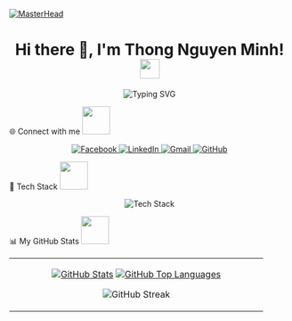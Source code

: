 [![MasterHead](https://user-images.githubusercontent.com/74038190/221352995-5ac18bdf-1a19-4f99-bbb6-77559b220470.gif)]()


<h1 align="center">
  Hi there 👋, I'm Thong Nguyen Minh!
  <img src="https://media.giphy.com/media/hvRJCLFzcasrR4ia7z/giphy.gif" width="35" />
</h1>

<p align="center">
  <img src="https://readme-typing-svg.herokuapp.com?font=Fira+Code&size=24&duration=4000&pause=1000&color=F75C7E&center=true&vCenter=true&width=800&lines=I'm+a+student+at+SaiGon+Technology+University%F0%9F%93%9A;I+love+coding+%F0%9F%92%BB;Always+learning+new+things+%F0%9F%92%AF" alt="Typing SVG" />
</p>


🌐 Connect with me <img src="https://media0.giphy.com/media/jqNPzdTTxQfOgOqpO4/source.gif" width="50">

<p align="center">
  <a href="https://www.facebook.com/thongnt22" target="_blank">
    <img alt="Facebook" src="https://img.shields.io/badge/Facebook-1877F2?logo=facebook&logoColor=white&style=for-the-badge" />
  </a>
  <a href="https://www.linkedin.com/in/thong-nguyen-minh-1b053b353/" target="_blank">
    <img alt="LinkedIn" src="https://img.shields.io/badge/LinkedIn-0A66C2?logo=linkedin&logoColor=white&style=for-the-badge" />
  </a>
  <a href="mailto:minhthongnt2610@gmail.com" target="_blank">
    <img alt="Gmail" src="https://img.shields.io/badge/Gmail-D14836?logo=gmail&logoColor=white&style=for-the-badge" />
  </a>
  <a href="https://github.com/minhthongnt2610" target="_blank">
    <img alt="GitHub" src="https://img.shields.io/badge/GitHub-181717?logo=github&logoColor=white&style=for-the-badge" />
  </a>
</p>

🧰 Tech Stack <img src="https://github.com/ritik307/ritik307/blob/main/images/laptop.gif" width="50">

<p align="center">
  <img src="https://skillicons.dev/icons?i=flutter,dart,firebase,sqlite,java,git,html,css" alt="Tech Stack" />
</p>

📊 My GitHub Stats <img src="https://media.giphy.com/media/VgCDAzcKvsR6OM0uWg/giphy.gif" width="50">

<table align="center" width="100%">
  <tr>
    <td width="70%">
      <p align="center">
        <a href="https://git.io/streak-stats"><img src="https://github-readme-stats.vercel.app/api?username=minhthongnt2610&show_icons=true&theme=radical" alt="GitHub Stats" /></a>
        <a href="https://git.io/streak-stats"><img src="https://github-readme-stats.vercel.app/api/top-langs/?username=minhthongnt2610&show_icons=true&theme=radical" alt="GitHub Top Languages" /></a>
      </p>
      <p align="center">
        <img src="https://streak-stats.demolab.com?user=minhthongnt2610&theme=radical&hide_border=false&cache_seconds=86400" alt="GitHub Streak" />
      </p>
    </td>
  </tr>
</table>



